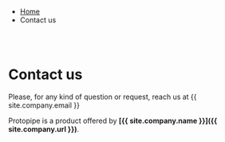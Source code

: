 <style type="text/css">
    h1 {
        margin-top: 3em;
    }
    
    @media screen and (min-width: 42em) {
        #content p,
        #content h1 {
            text-align: center;
        }
    }
</style>

<ul class="breadcrumb">
    <li><a href="">Home</a></li>
    <li>Contact us</li>
</ul>

# Contact us

<i class="icon-mail"></i> Please, for any kind of question or request, reach us at {{ site.company.email }}

Protopipe is a product offered by **[{{ site.company.name }}]({{ site.company.url }})**.